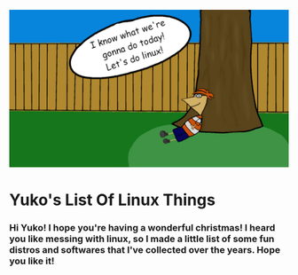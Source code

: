 ![image not found](LetsLearnLinux.png)

# Yuko's List Of Linux Things

### Hi Yuko! I hope you're having a wonderful christmas! I heard you like messing with linux, so I made a little list of some fun distros and softwares that I've collected over the years. Hope you like it!

